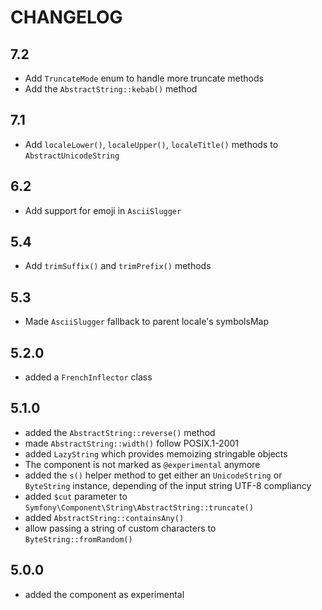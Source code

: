 # CHANGELOG

## 7.2

- Add `TruncateMode` enum to handle more truncate methods
- Add the `AbstractString::kebab()` method

## 7.1

- Add `localeLower()`, `localeUpper()`, `localeTitle()` methods to `AbstractUnicodeString`

## 6.2

- Add support for emoji in `AsciiSlugger`

## 5.4

- Add `trimSuffix()` and `trimPrefix()` methods

## 5.3

- Made `AsciiSlugger` fallback to parent locale's symbolsMap

## 5.2.0

- added a `FrenchInflector` class

## 5.1.0

- added the `AbstractString::reverse()` method
- made `AbstractString::width()` follow POSIX.1-2001
- added `LazyString` which provides memoizing stringable objects
- The component is not marked as `@experimental` anymore
- added the `s()` helper method to get either an `UnicodeString` or `ByteString` instance,
  depending of the input string UTF-8 compliancy
- added `$cut` parameter to `Symfony\Component\String\AbstractString::truncate()`
- added `AbstractString::containsAny()`
- allow passing a string of custom characters to `ByteString::fromRandom()`

## 5.0.0

- added the component as experimental

